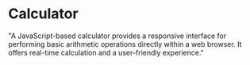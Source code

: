 # Calculator
"A JavaScript-based calculator provides a responsive interface for performing basic arithmetic operations directly within a web browser. It offers real-time calculation and a user-friendly experience."
